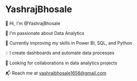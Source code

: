 # YashrajBhosale
👋 Hi, I'm @YashrajBhosale

👀 I'm passionate about Data Analytics

🌱 Currently improving my skills in Power BI, SQL, and Python

💡 I create dashboards and automate data processes

🤝 Looking for collaborations in data analytics projects

📬 Reach me at yashrajbhosale1656@gmail.com
